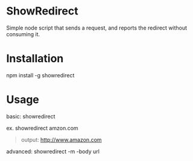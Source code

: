 ShowRedirect
============

Simple node script that sends a request, and reports the redirect without consuming it.


Installation
===========
npm install -g showredirect  

Usage
===========
basic:
showredirect <url>

ex.
showredirect amzon.com
>output: http://www.amazon.com

advanced:
showredirect -m <method> -body <body> url
